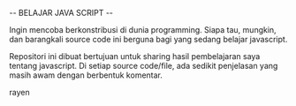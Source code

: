 -- BELAJAR JAVA SCRIPT --

Ingin mencoba berkonstribusi di dunia programming.
Siapa tau, mungkin, dan barangkali source code ini berguna bagi yang sedang belajar javascript.

Repositori ini dibuat bertujuan untuk sharing hasil pembelajaran saya tentang javascript.
Di setiap source code/file, ada sedikit penjelasan yang masih awam dengan berbentuk komentar.





rayen
